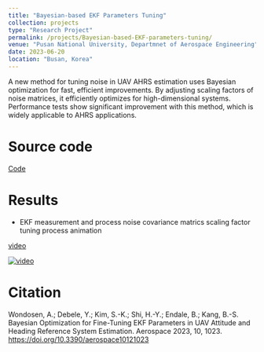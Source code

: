 ```yaml
---
title: "Bayesian-based EKF Parameters Tuning"
collection: projects
type: "Research Project"
permalink: /projects/Bayesian-based-EKF-parameters-tuning/
venue: "Pusan National University, Departmnet of Aerospace Engineering"
date: 2023-06-20
location: "Busan, Korea"
---
```

A new method for tuning noise in UAV AHRS estimation uses Bayesian optimization for fast, efficient improvements. By adjusting scaling factors of noise matrices, it efficiently optimizes for high-dimensional systems. Performance tests show significant improvement with this method, which is widely applicable to AHRS applications.

Source code
=======
[Code](https://github.com/WondesenB/AHRS_Firmware.git)

Results
======
- EKF measurement and process noise covariance matrics scaling factor tuning process animation

[video](https://youtu.be/GjHWIn5KZLc)

[![video](http://wondesenb.github.io/about/thumnails/thumnail-BO.png)](https://youtu.be/GjHWIn5KZLc)


Citation
========
Wondosen, A.; Debele, Y.; Kim, S.-K.; Shi, H.-Y.; Endale, B.; Kang, B.-S. Bayesian Optimization for Fine-Tuning EKF Parameters in UAV Attitude and Heading Reference System Estimation. Aerospace 2023, 10, 1023. https://doi.org/10.3390/aerospace10121023
